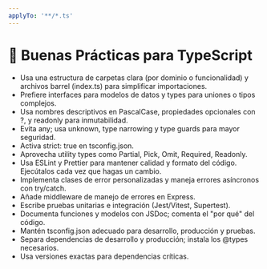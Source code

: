 ```yaml
---
applyTo: '**/*.ts'
---
```


# 📝 Buenas Prácticas para TypeScript

- Usa una estructura de carpetas clara (por dominio o funcionalidad) y archivos barrel (index.ts) para simplificar importaciones.
- Prefiere interfaces para modelos de datos y types para uniones o tipos complejos.
- Usa nombres descriptivos en PascalCase, propiedades opcionales con ?, y readonly para inmutabilidad.
- Evita any; usa unknown, type narrowing y type guards para mayor seguridad.
- Activa strict: true en tsconfig.json.
- Aprovecha utility types como Partial, Pick, Omit, Required, Readonly.
- Usa ESLint y Prettier para mantener calidad y formato del código. Ejecútalos cada vez que hagas un cambio.
- Implementa clases de error personalizadas y maneja errores asíncronos con try/catch.
- Añade middleware de manejo de errores en Express.
- Escribe pruebas unitarias e integración (Jest/Vitest, Supertest).
- Documenta funciones y modelos con JSDoc; comenta el "por qué" del código.
- Mantén tsconfig.json adecuado para desarrollo, producción y pruebas.
- Separa dependencias de desarrollo y producción; instala los @types necesarios.
- Usa versiones exactas para dependencias críticas.
